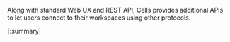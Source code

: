 Along with standard Web UX and REST API, Cells provides additional APIs to let users connect to their workspaces using other protocols.

[:summary]